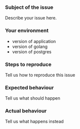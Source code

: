 ### Subject of the issue

Describe your issue here.

### Your environment

* version of application
* version of golang
* version of postgres

### Steps to reproduce

Tell us how to reproduce this issue

### Expected behaviour

Tell us what should happen

### Actual behaviour

Tell us what happens instead